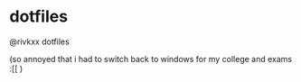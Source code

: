 # dotfiles
@rivkxx dotfiles

(so annoyed that i had to switch back to windows for my college and exams :[[ )
